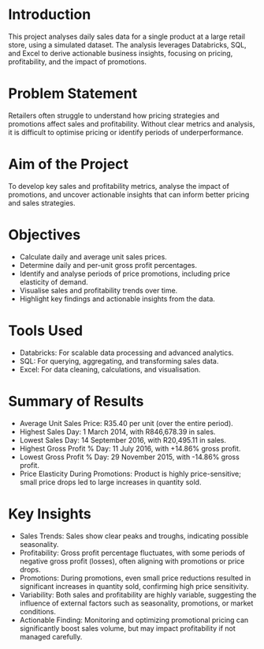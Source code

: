 # Introduction
This project analyses daily sales data for a single product at a large retail store, using a simulated dataset. The analysis leverages Databricks, SQL, and Excel to derive actionable business insights, focusing on pricing, profitability, and the impact of promotions.

# Problem Statement
Retailers often struggle to understand how pricing strategies and promotions affect sales and profitability. Without clear metrics and analysis, it is difficult to optimise pricing or identify periods of underperformance.

# Aim of the Project
To develop key sales and profitability metrics, analyse the impact of promotions, and uncover actionable insights that can inform better pricing and sales strategies.

# Objectives
- Calculate daily and average unit sales prices.
- Determine daily and per-unit gross profit percentages.
- Identify and analyse periods of price promotions, including price elasticity of demand.
- Visualise sales and profitability trends over time.
- Highlight key findings and actionable insights from the data.

# Tools Used
- Databricks: For scalable data processing and advanced analytics.
- SQL: For querying, aggregating, and transforming sales data.
- Excel: For data cleaning, calculations, and visualisation.

# Summary of Results
- Average Unit Sales Price: R35.40 per unit (over the entire period).
- Highest Sales Day: 1 March 2014, with R846,678.39 in sales.
- Lowest Sales Day: 14 September 2016, with R20,495.11 in sales.
- Highest Gross Profit % Day: 11 July 2016, with +14.86% gross profit.
- Lowest Gross Profit % Day: 29 November 2015, with -14.86% gross profit.
- Price Elasticity During Promotions: Product is highly price-sensitive; small price drops led to large increases in quantity sold.

# Key Insights
- Sales Trends: Sales show clear peaks and troughs, indicating possible seasonality.
- Profitability: Gross profit percentage fluctuates, with some periods of negative gross profit (losses), often aligning with promotions or price drops.
- Promotions: During promotions, even small price reductions resulted in significant increases in quantity sold, confirming high price sensitivity.
- Variability: Both sales and profitability are highly variable, suggesting the influence of external factors such as seasonality, promotions, or market conditions.
- Actionable Finding: Monitoring and optimizing promotional pricing can significantly boost sales volume, but may impact profitability if not managed carefully.
